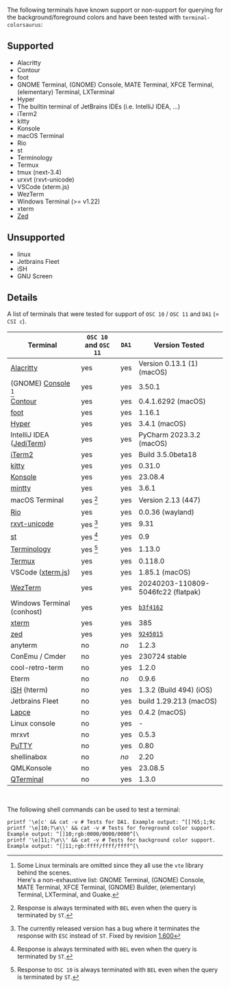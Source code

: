 The following terminals have known support or non-support for
querying for the background/foreground colors and have been tested
with `terminal-colorsaurus`:

## Supported
* Alacritty
* Contour
* foot
* GNOME Terminal, (GNOME) Console, MATE Terminal, XFCE Terminal, (elementary) Terminal, LXTerminal
* Hyper
* The builtin terminal of JetBrains IDEs (i.e. IntelliJ IDEA, …)
* iTerm2
* kitty
* Konsole
* macOS Terminal
* Rio
* st
* Terminology
* Termux
* tmux (next-3.4)
* urxvt (rxvt-unicode)
* VSCode (xterm.js)
* WezTerm
* Windows Terminal (>= v1.22)
* xterm
* [Zed](https://zed.dev)

## Unsupported
* linux
* Jetbrains Fleet
* iSH
* GNU Screen

## Details

A list of terminals that were tested for support of `OSC 10` / `OSC 11` and `DA1` (= `CSI c`).

| Terminal                   | `OSC 10` and `OSC 11` | `DA1` | Version Tested                     |
|----------------------------|-----------------------|-------|------------------------------------|
| [Alacritty]                | yes                   | yes   | Version 0.13.1 (1) (macOS)         |
| (GNOME) [Console] [^1]     | yes                   | yes   | 3.50.1                             |
| [Contour]                  | yes                   | yes   | 0.4.1.6292 (macOS)                 |
| [foot]                     | yes                   | yes   | 1.16.1                             |
| [Hyper]                    | yes                   | yes   | 3.4.1 (macOS)                      |
| IntelliJ IDEA ([JediTerm]) | yes                   | yes   | PyCharm 2023.3.2 (macOS)           |
| [iTerm2]                   | yes                   | yes   | Build 3.5.0beta18                  |
| [kitty]                    | yes                   | yes   | 0.31.0                             |
| [Konsole]                  | yes                   | yes   | 23.08.4                            |
| [mintty]                   | yes                   | yes   | 3.6.1                              |
| macOS Terminal             | yes [^3]              | yes   | Version 2.13 (447)                 |
| [Rio]                      | yes                   | yes   | 0.0.36 (wayland)                   |
| [rxvt-unicode]             | yes [^2]              | yes   | 9.31                               |
| [st]                       | yes [^3]              | yes   | 0.9                                |
| [Terminology]              | yes [^4]              | yes   | 1.13.0                             |
| [Termux]                   | yes                   | yes   | 0.118.0                            |
| VSCode ([xterm.js])        | yes                   | yes   | 1.85.1 (macOS)                     |
| [WezTerm]                  | yes                   | yes   | 20240203-110809-5046fc22 (flatpak) |
| Windows Terminal (conhost) | yes                   | yes   | [`b3f4162`][conhost-commit]        |
| [xterm]                    | yes                   | yes   | 385                                |
| [zed]                      | yes                   | yes   | [`9245015`][zed-commit]|
| anyterm                    | no                    | *no*  | 1.2.3                              |
| ConEmu / Cmder             | no                    | yes   | 230724 stable                      |
| cool-retro-term            | no                    | yes   | 1.2.0                              |
| Eterm                      | no                    | *no*  | 0.9.6                              |
| [iSH] (hterm)              | no                    | yes   | 1.3.2 (Build 494) (iOS)            |
| Jetbrains Fleet            | no                    | yes   | build 1.29.213 (macOS)             |
| [Lapce]                    | no                    | yes   | 0.4.2 (macOS)                      |
| Linux console              | no                    | yes   | -                                  |
| mrxvt                      | no                    | yes   | 0.5.3                              |
| [PuTTY]                    | no                    | yes   | 0.80                               |
| shellinabox                | no                    | *no*  | 2.20                               |
| QMLKonsole                 | no                    | yes   | 23.08.5                            |
| [QTerminal]                | no                    | yes   | 1.3.0                              |

<br>

[^1]: Some Linux terminals are omitted since they all use the `vte` library behind the scenes. \
      Here's a non-exhaustive list: GNOME Terminal, (GNOME) Console, MATE Terminal, XFCE Terminal, (GNOME) Builder, (elementary) Terminal, LXTerminal, and Guake.
[^2]: The currently released version has a bug where it terminates the response with `ESC` instead of `ST`. Fixed by revision [1.600](http://cvs.schmorp.de/rxvt-unicode/src/command.C?revision=1.600&view=markup)
[^3]: Response is always terminated with `BEL` even when the query is terminated by `ST`.
[^4]: Response to `OSC 10` is always terminated with `BEL` even when the query is terminated by `ST`.

The following shell commands can be used to test a terminal:
```shell
printf '\e[c' && cat -v # Tests for DA1. Example output: ^[[?65;1;9c
printf '\e]10;?\e\\' && cat -v # Tests for foreground color support. Example output: ^[]10;rgb:0000/0000/0000^[\
printf '\e]11;?\e\\' && cat -v # Tests for background color support. Example output: ^[]11;rgb:ffff/ffff/ffff^[\
```

[Alacritty]: https://alacritty.org/
[anyterm]: https://anyterm.org/
[conhost-commit]: https://github.com/microsoft/terminal/commit/b3f41626b4d212da8ca7c08077b12c289f918c86
[Console]: https://apps.gnome.org/en-GB/Console/
[Contour]: https://contour-terminal.org/
[cool-retro-term]: https://github.com/Swordfish90/cool-retro-term
[foot]: https://codeberg.org/dnkl/foot
[Hyper]: https://hyper.is/
[iSH]: https://ish.app/
[iTerm2]: https://iterm2.com/
[JediTerm]: https://github.com/JetBrains/jediterm
[kitty]: https://sw.kovidgoyal.net/kitty/
[Konsole]: https://konsole.kde.org/
[Lapce]: https://lapce.dev/
[mintty]: https://mintty.github.io/
[PuTTY]: https://www.chiark.greenend.org.uk/~sgtatham/putty/
[QTerminal]: https://github.com/lxqt/qterminal
[Rio Terminal]: https://raphamorim.io/rio/
[Rio]: https://raphamorim.io/rio/
[rxvt-unicode]: http://software.schmorp.de/pkg/rxvt-unicode.html
[shellinabox]: https://github.com/shellinabox/shellinabox
[st]: https://st.suckless.org/
[Terminology]: http://www.enlightenment.org/
[Termux]: https://termux.dev/en/
[WezTerm]: https://wezfurlong.org/wezterm/
[xterm.js]: https://xtermjs.org/
[xterm]: https://invisible-island.net/xterm/
[zed-commit]: https://github.com/zed-industries/zed/commit/9245015d1a005611801d7393e4d7e3cdf5fbca0c
[zed]: https://zed.dev/
